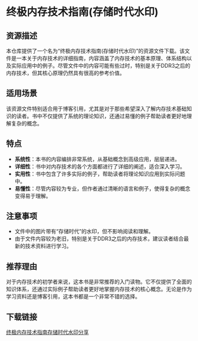 # 终极内存技术指南(存储时代水印)

## 资源描述

本仓库提供了一个名为“终极内存技术指南(存储时代水印)”的资源文件下载。该文件是一本关于内存技术的详细指南，内容涵盖了内存技术的基本原理、体系结构以及实际应用中的例子。尽管文件中的内容可能有些过时，特别是关于DDR3之后的内存技术，但其核心原理仍然具有很高的参考价值。

## 适用场景

该资源文件特别适合用于博客引用，尤其是对于那些希望深入了解内存技术基础知识的读者。书中不仅提供了系统的理论知识，还通过易懂的例子帮助读者更好地理解复杂的概念。

## 特点

- **系统性**：本书的内容编排非常系统，从基础概念到高级应用，层层递进。
- **详细性**：书中对内存技术的各个方面都进行了详细的阐述，适合深入学习。
- **实用性**：书中包含了许多实际的例子，帮助读者将理论知识应用到实际问题中。
- **易懂性**：尽管内容较为专业，但作者通过清晰的语言和例子，使得复杂的概念变得易于理解。

## 注意事项

- 文件中的图片带有“存储时代”的水印，但不影响阅读和理解。
- 由于文件内容较为老旧，特别是关于DDR3之后的内存技术，建议读者结合最新的技术资料进行学习。

## 推荐理由

对于内存技术的初学者来说，这本书是非常推荐的入门读物。它不仅提供了全面的知识体系，还通过实际例子帮助读者更好地掌握内存技术的核心概念。无论是作为学习资料还是博客引用，这本书都是一个非常不错的选择。

## 下载链接

[终极内存技术指南存储时代水印分享](https://pan.quark.cn/s/8671941fe4c4)
